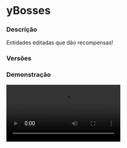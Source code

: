 # yBosses
<secondary-label ref="rankup"/>

### Descrição
Entidades editadas que dão recompensas!

### Versões
<secondary-label ref="1.8"/>
<secondary-label ref="1.9"/>
<secondary-label ref="1.10"/>
<secondary-label ref="1.11"/>
<secondary-label ref="1.12"/>
<secondary-label ref="1.13"/>
<secondary-label ref="1.14"/>
<secondary-label ref="1.15"/>
<secondary-label ref="1.16"/>
<secondary-label ref="1.17"/>
<secondary-label ref="1.18"/>
<secondary-label ref="1.19"/>
<secondary-label ref="1.20"/>
<secondary-label ref="1.21"/>

### Demonstração
<video src="//www.youtube.com/watch?v=U6XEYS7mMdQ"/>


<chapter title="Comandos" id="commands" collapsible="true">
<code-block lang="plain text">/boss - Abre o menu principal
/boss verconteudo - Vê o preview de recompensas de um boss
/boss giveboss - Dar boss à um jogador
/boss givematadora - Dar matadora à um jogador
/boss wand - Dar a vara de seleção de área
/boss reload - Recarrega as configurações</code-block>
</chapter>

<chapter title="Permissões" id="permissions" collapsible="true">
<code-block lang="plain text">ynewbosses.usar - Permissão para o /bossynewbosses.verconteudo - Permissão para o /boss verconteudoynewbosses.giveboss - Permissão para o /boss givebossynewbosses.givematadora - Permissão para o /boss givematadoraynewbosses.wand - Permissão para o /boss wandynewbosses.reload - Permissão para o /boss reload</code-block>
</chapter>

## Configuração
<primary-label ref="config"/>
Confira os arquivos de configuração deste plugin e revise os detalhes para garantir uma implementação correta.

<chapter title="Arquivos de Configuração" collapsible="true">
<chapter title="Estrutura do diretório" collapsible="false">
<code-block lang="plain text" ignore-vars="true">
Estrutura do diretório:
└── yBosses/
    ├── menus/
    │    ├── loja.yml
    │    ├── lojabosses.yml
    │    ├── lojamatadoras.yml
    │    ├── preview.yml
    │    ├── principal.yml
    │    ├── recompensas.yml
    │    └── top.yml
    ├── bosses.yml
    ├── config.yml
    ├── matadoras.yml
    └── recompensas.yml
</code-block>
</chapter>

<chapter title="menus" collapsible="true">
<chapter title="loja.yml" collapsible="true">
<code-block lang="yaml" ignore-vars="true">
<![CDATA[
Nome: '&8Bosses - Loja'
Tamanho: 27
BackSlot: 18
Itens:
  Bosses:
    Slot: 12
    CustomSkull: true
    URL: 'http://textures.minecraft.net/texture/3857d6b17901fd3f0109bd9bdcc28021b65947fce0a958327247d26d92915b85'
    ID: 0
    Data: 0
    Glow: true
    Name: '&aBosses'
    Lore:
      - '&7Clique para comprar bosses.'
  Matadoras:
    Slot: 14
    CustomSkull: false
    URL: ''
    ID: 276
    Data: 0
    Glow: true
    Name: '&aMatadoras'
    Lore:
      - '&7Clique para comprar matadoras.'

## CASO QUEIRA CRIAR OUTROS ITENS PARA ENFEITAR TEU MENU, ABAIXO DE ITENS: -> Matadoras:, COPIE E COLE E MUDE O NOME E AS INFORMAÇÕES :)
]]>
</code-block>
</chapter>

<chapter title="lojabosses.yml" collapsible="true">
<code-block lang="yaml" ignore-vars="true">
<![CDATA[
Nome: '&8Loja de Bosses'
Tamanho: 27
Slots: [11, 12, 13, 14, 15]
BackSlot: 18
VoltarSlot: 9
ProximoSlot: 17
]]>
</code-block>
</chapter>

<chapter title="lojamatadoras.yml" collapsible="true">
<code-block lang="yaml" ignore-vars="true">
<![CDATA[
Nome: '&8Loja de Matadoras'
Tamanho: 27
Slots: [11, 12, 13, 14, 15]
BackSlot: 18
VoltarSlot: 9
ProximoSlot: 17
]]>
</code-block>
</chapter>

<chapter title="preview.yml" collapsible="true">
<code-block lang="yaml" ignore-vars="true">
<![CDATA[
Nome: '&8Bosses - Preview'
Tamanho: 54
Slots: [10, 11, 12, 13, 14, 15, 16, 19, 20, 21, 22, 23, 24, 25 28, 29, 30, 31, 32, 33, 34, 37, 38, 39, 40, 41, 42, 43]
VoltarSlot: 9
ProximoSlot: 17
]]>
</code-block>
</chapter>

<chapter title="principal.yml" collapsible="true">
<code-block lang="yaml" ignore-vars="true">
<![CDATA[
Nome: '&8Bosses - Menu'
Tamanho: 27
Itens:
  Recompensas:
    Slot: 11
    CustomSkull: false
    URL: ''
    ID: 130
    Data: 0
    Glow: true
    Name: '&aRecompensas!'
    Lore:
      - '&7Recolha as recompensas'
      - '&7de todos os bosses mortos!'
      - ''
      - '&aClique para acessar.'
  Informacoes:
    Slot: 12
    CustomSkull: true
    URL: '{player}'
    ID: 0
    Data: 0
    Glow: true
    Name: '&aSuas informações'
    Lore:
      - '&7Veja suas informações'
      - '&7referente aos bosses.'
      - ''
      - ' &fBosses mortos: &a{mortos}&f.'
      - ' &fDano causado: &a{dano}&f.'
      - ''
  Loja:
    Slot: 14
    CustomSkull: true
    URL: 'http://textures.minecraft.net/texture/7e3deb57eaa2f4d403ad57283ce8b41805ee5b6de912ee2b4ea736a9d1f465a7'
    ID: 0
    Data: 0
    Glow: true
    Name: '&aLoja'
    Lore:
      - '&7Compre aqui bosses e'
      - '&7matadoras.'
      - ''
      - '&aClique para visualizar.'
  Top:
    Slot: 15
    CustomSkull: true
    URL: 'http://textures.minecraft.net/texture/351137e11443a8fbb05fcd3ccc1af9bd2303918f35448185e3ed96ef184da'
    ID: 0
    Data: 0
    Glow: true
    Name: '&aTop jogadores'
    Lore:
      - '&7Veja os jogadores que'
      - '&7se destacaram matando'
      - '&7diversos bosses.'
      - ''
      - '&aClique para visualizar.'

## CASO QUEIRA CRIAR OUTROS ITENS PARA ENFEITAR TEU MENU, ABAIXO DE ITENS: -> Top:, COPIE E COLE E MUDE O NOME E AS INFORMAÇÕES :)
]]>
</code-block>
</chapter>

<chapter title="recompensas.yml" collapsible="true">
<code-block lang="yaml" ignore-vars="true">
<![CDATA[
Nome: '&8Bosses - Recompensas'
Tamanho: 54
Slots: [10, 11, 12, 13, 14, 15, 16, 19, 20, 21, 22, 23, 24, 25, 28, 29, 30, 31, 32, 33, 34, 37, 38, 39, 40, 41, 42, 43]
BackSlot: 45
VoltarSlot: 18
ProximoSlot: 26
# Item para recolher todas as recompensas
Recolher todos:
  Slot: 49
  CustomSkull: false
  URL: ''
  ID: 408
  Data: 0
  Glow: true
  Name: '&6Recolher todos'
  Lore:
    - '&7Clique para recolher'
    - '&7todas as recompensas.'
# Item que irá mostrar quanto estiver vazio
Vazio:
  Slot: 22
  CustomSkull: false
  URL: ''
  ID: 408
  Data: 0
  Glow: true
  Name: '&cVazio!'
  Lore:
    - '&7Você não possui nenhuma'
    - '&7recompensa armazenada.'
]]>
</code-block>
</chapter>

<chapter title="top.yml" collapsible="true">
<code-block lang="yaml" ignore-vars="true">
<![CDATA[
Nome: '&6&lTOP JOGADORES'
Tamanho: 36
Slots: [ 10, 11, 12, 13, 14, 15, 16 ]
BackSlot: 31
AnteriorSlot: 9
ProximoSlot: 17
# Item do top
Item:
  CustomSkull: true
  URL: '{player}'
  ID: 0
  Data: 0
  Name: '&f#{pos} &7> &a{player}'
  Lore:
    - ''
    - '&fBosses mortos: &a{mortos}&f.'
    - '&fDano causado: &a{dano}&f.'
    - ''
]]>
</code-block>
</chapter>

</chapter>

<chapter title="bosses.yml" collapsible="true">
<code-block lang="yaml" ignore-vars="true">
<![CDATA[
Bosses:
  BossCreeper:
    # Item que o jogador receberá
    Ovo:
      CustomSkull: false
      URL: ''
      ID: 383
      Data: 50
      Glow: true
      Name: '&a&lBOSS CREEPER'
      Lore:
        - '&fHP: &4❤&c1000&f.'
    # Entidade que será spawnada
    # Lista de entidades: https://helpch.at/docs/1.8.8/org/bukkit/entity/EntityType.html
    Entidade: 'CREEPER'
    # Vida do boss
    Vida: 1000
    # Nome do boss
    Nome: '&a&lBOSS CREEPER'
    # Bater no boss apenas com uma matadora
    Bater matadora: true
    # Mensagem que será enviada quando um jogador matar o boss
    # Deixe "Matou: []" caso não queira usar.
    Matou:
      - ''
      - '&a&lBOSS CREEPER: &7Parabéns guerreiro, você conseguiu me matar. Recolha suas recompensas no &f&n/boss&7.'
      - ''
    # Mensagens que serão enviadas no actionbar
    # Deixe '' para não usar alguma.
    Actionbar:
      # Actionbar ao bater
      Bater: '&a&lBOSS CREEPER &7> &c❤ {vida} &4[-{dano}] {progressbar}'
      # Actionbar ao clicar com botão direito
      Direito: '&a&lBOSS CREEPER &7> &c❤ {vida} {progressbar}'
    # Efeitos que serão aplicados quando um jogador bater no boss
    # Tipos: FOGO, EXPLOSAO, DANO, VENENO, EMPURRAR, NAUSEA, CEGUEIRA
    Efeitos:
      e1:
        Chance: 10.0
        # Use: EFEITO:AMPLIFIER
        Lista:
          - 'FOGO:10'
          - 'EXPLOSAO:1'
          - 'EMPURRAR:3'
    # Opões de compra da matadora
    # Apague esta seção caso não queira usar.
    Comprar:
      Compravel: true
      Preco: 100.0
      # Ordem que irá ser representada na Loja de Bosses
      # Do menor ao maior.
      Ordem: 1
      Item:
        CustomSkull: false
        URL: ''
        ID: 276
        Data: 0
        Glow: true
        Name: '&a&lBOSS CREEPER'
        Lore:
        - '&fHP: &4❤&c1000&f.'
        - '&fPreço: &b100 coins&f.'
        - ''
        - '&aClique com esquerdo para comprar.'
        - '&aClique com direito para ver as recompensas.'
    # Recompensas do boss
    # As recompensas são cadastradas na recompensas.yml
    # Use: chance,recompense
    # Sempre dar alguma recompensa? (ativando essa opção, evita que o jogador fique sem receber nada)
    SempreDar: true
    Recompensas:
      - '100,Reco1'
]]>
</code-block>
</chapter>

<chapter title="config.yml" collapsible="true">
<code-block lang="yaml" ignore-vars="true">
<![CDATA[
Database:
  Tipo: SQLITE #Tipos: MYSQL, SQLITE, MYSQL_FAST
  IP: localhost:3306
  DB: test
  User: admin
  Pass: ''
  Debug: true
# Comandos e aliases do plugin
Comando:
  Comando: 'boss'
  Aliases: [ bosses ]
# Permitir colocar bosses e matar bosses apenas nos plots
Somente plot: false
# Verifica se há mobs por perto antes de spawnar
# Raio em blocos.
Raio checagem: 5
# Deixar a matadora inquebrável
Matadora inquebravel: true
# Dar as recompensas diretamente ao jogador (sem armazenar)
RecompensasDiretas: false
# Mundos bloqueados para colocar bosses
MundosBloqueados:
  - 'none'
# Configurações dos efeitos
Efeitos:
  Explosao:
    # Lista da 1.8: https://helpch.at/docs/1.8/org/bukkit/Sound.html
    # Lista da 1.16: https://helpch.at/docs/1.16.2/org/bukkit/Sound.html
    # Lista da 1.18: https://helpch.at/docs/1.18/org/bukkit/Sound.html
    Som: 'EXPLODE'
    # Lista da 1.8: https://helpch.at/docs/1.8/org/bukkit/Effect.html
    # Lista da 1.16: https://helpch.at/docs/1.16.2/org/bukkit/Effect.html
    # Lista da 1.18: https://helpch.at/docs/1.18/org/bukkit/Effect.html
    Particula1: 'LAVA'
    Particula2: 'VILLAGER_ANGRY'
    Particula3: 'CLOUD'
  # Lista da 1.8: https://helpch.at/docs/1.8/org/bukkit/potion/PotionEffectType.html
  # Lista da 1.16: https://helpch.at/docs/1.16.2/org/bukkit/potion/PotionEffectType.html
  # Lista da 1.18: https://helpch.at/docs/1.18/org/bukkit/potion/PotionEffectType.html
  Veneno: 'POISON'
  Nausea: 'CONFUSION'
  Cegueira: 'BLINDNESS'
# Mensagens gerais do plugin
Mensagens:
  Permissao: '&cVocê não tem permissão para isto.'
  Nao encontrado: '&cJogador não encontrado.'
  Nao e numero: '&cO argumento não é um número.'
  Inv cheio: '&cSeu inventário está cheio.'
  Usar matadora: '&cVocê deve usar uma matadora para bater neste boss.'
  Permissao plot: '&cVocê não tem permissão neste terreno.'
  Mobs spawners: '&cHá mobs ou spawners num raio de 5 blocos.'
  Nao tem money: '&cVocê não possui a quantia necessária de money: &7{money}&c.'
  Comprou matadora: '&aVocê adquiriu uma matadora {matadora}&a com sucesso.'
  Comprou boss: '&aVocê adquiriu um boss {boss}&a com sucesso.'
  Deu boss: '&aVocê deu &7{quantia}x {boss}&a para o jogador &7{player}&a.'
  Recebeu boss: '&aVocê recebeu &7{quantia}x {boss}&a.'
  Deu matadora: '&aVocê deu &71 {matadora}&a para o jogador &7{player}&a.'
  Recebeu matadora: '&aVocê recebeu &71 {matadora}&a.'
# Configuração da barra de progresso
Progress bar:
  Quantia: 10
  Simbolo: ':'
  Cor sim: '&a'
  Cor nao: '&7'
# Setas dos menus.
Setas:
  Voltar:
    CustomSkull: false
    URL: ''
    ID: 262
    Data: 0
    Glow: true
    Name: '&cVoltar'
    Lore:
      - '&7Clique para voltar ao menu anterior.'
  Anterior:
    CustomSkull: false
    URL: ''
    ID: 262
    Data: 0
    Glow: true
    Name: '&cAnterior'
    Lore:
      - '&7Clique para ir à página anterior.'
  Proximo:
    CustomSkull: false
    URL: ''
    ID: 262
    Data: 0
    Glow: true
    Name: '&aPróximo'
    Lore:
      - '&7Clique para ir à próxima página.'
# Formatos de quantia e money
Formats:
  - ''
  - ''
  - 'K'
  - 'M'
  - 'B'
  - 'T'
  - 'Q'
  - 'QQ'
  - 'S'
  - 'SS'
  - 'O'
  - 'N'
  - 'D'
]]>
</code-block>
</chapter>

<chapter title="matadoras.yml" collapsible="true">
<code-block lang="yaml" ignore-vars="true">
<![CDATA[
Matadoras:
  Default:
    # Dano da matadora
    # Deixe 0 para ser uma HitKill
    Dano: 20
    # Nome da matadora
    Nome: '&7Padrão'
    # Opões de compra da matadora
    # Apague esta seção caso não queira usar.
    Comprar:
      Compravel: true
      Preco: 100.0
      Item:
        CustomSkull: false
        URL: ''
        ID: 276
        Data: 0
        Glow: true
        Name: '&aMatadora de Bosses'
        Lore:
          - '&7Essa espada fornece mais'
          - '&7dano aos bosses!'
          - ''
          - ' &fDano: &c20❤'
          - ' &fPreço: &b100 coins&f.'
          - ''
          - '&aClique para comprar.'
    # Item da matadora
    Item:
      CustomSkull: false
      URL: ''
      ID: 276
      Data: 0
      Glow: true
      Name: '&aMatadora de Bosses'
      Lore:
        - '&7Essa espada fornece mais'
        - '&7dano aos bosses!'
        - ''
        - ' &fDano: &c20❤'
  Avancada:
    Dano: 0 #deixe 0 para hitkill
    Nome: '&7Avançada'
    Item:
      CustomSkull: false
      URL: ''
      ID: 276
      Data: 0
      Glow: true
      Name: '&aMatadora de Bosses'
      Lore:
        - '&7Essa espada fornece mais'
        - '&7dano aos bosses!'
        - ''
        - ' &fDano: &cHitKill&f.'
]]>
</code-block>
</chapter>

<chapter title="recompensas.yml" collapsible="true">
<code-block lang="yaml" ignore-vars="true">
<![CDATA[
Recompensas:
  Reco1:
    # Item que aparecerá no preview do boss.
    Preview:
      CustomSkull: false
      URL: ''
      ID: 1
      Data: 0
      Name: '&8Pedra'
      Amount: 64
      Lore:
        - '&aEsta pedra vale muito dinheiro!'
      # Caso não queira deixe:
      # Enchants:
      # - ''
      Enchants:
        - ''
    # Só será dado o item se os comandos estiverem em false.
    # Item que será dado ao jogador.
    Item:
      CustomSkull: false
      URL: ''
      ID: 1
      Data: 0
      Name: '&8Pedra'
      Amount: 64
      Lore:
        - '&aEu valho muito!'
      # Caso não queira deixe:
      # Enchants:
      # - ''
      Enchants:
        - ''
    # Money que será dado ao jogador
    Money: 0.0
    # Só será executado o comando se o "Use" estiver em true.
    # Comandos que serão executados no jogador.
    Command:
      Use: false
      List:
        - 'give {player} stone 1'

]]>
</code-block>
</chapter>

</chapter>


## Erros comuns
<primary-label ref="errors"/>

Antes de configurar o plugin, revise os pontos listados aqui para evitar problemas frequentes durante a configuração.

<seealso style="cards">
    <category ref="wrs">
        <a href="yplugins.md"></a>        <a href="https://ystoreplugins.com.br/plugins/detalhes/48-yBosses">Site do plugin yBosses</a>
    </category>
</seealso>